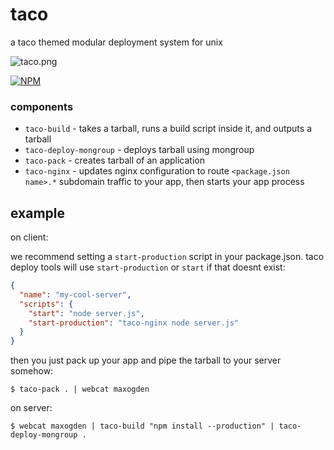 # taco

a taco themed modular deployment system for unix

![taco.png](taco.png)

[![NPM](https://nodei.co/npm/taco.png)](https://nodei.co/npm/taco/)

### components

- `taco-build` - takes a tarball, runs a build script inside it, and outputs a tarball
- `taco-deploy-mongroup` - deploys tarball using mongroup
- `taco-pack` - creates tarball of an application
- `taco-nginx` - updates nginx configuration to route `<package.json name>.*` subdomain traffic to your app, then starts your app process

## example

on client:

we recommend setting a `start-production` script in your package.json. taco deploy tools will use `start-production` or `start` if that doesnt exist:

```json
{
  "name": "my-cool-server",
  "scripts": {
    "start": "node server.js",
    "start-production": "taco-nginx node server.js"
  }
}
```

then you just pack up your app and pipe the tarball to your server somehow:

```
$ taco-pack . | webcat maxogden
```

on server:

```
$ webcat maxogden | taco-build "npm install --production" | taco-deploy-mongroup .
```
